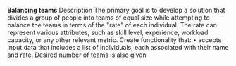 **Balancing teams**
Description
The primary goal is to develop a solution that divides a group of people into teams of equal size 
while attempting to balance the teams in terms of the "rate" of each individual. The rate can 
represent various attributes, such as skill level, experience, workload capacity, or any other relevant 
metric.
Create functionality that:
• accepts input data that includes a list of individuals, each associated with their name and 
rate. Desired number of teams is also given
